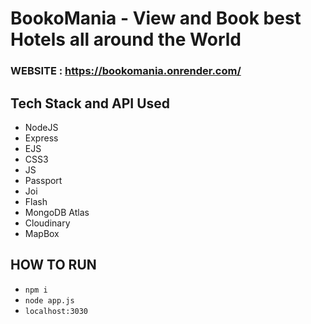 # BookoMania - View and Book best Hotels all around the World

### WEBSITE : https://bookomania.onrender.com/ 

## Tech Stack and API Used

* NodeJS
* Express
* EJS
* CSS3
* JS
* Passport
* Joi
* Flash
* MongoDB Atlas
* Cloudinary
* MapBox

## HOW TO RUN
* `npm i`
* `node app.js` 
* `localhost:3030`
